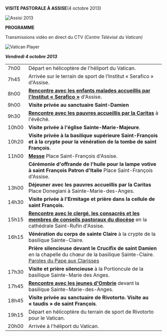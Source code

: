 **VISITE PASTORALE À ASSISE**(4 octobre 2013)

![Assisi 2013](/content/dam/francesco/images/travels/2013/img/assisi.jpg)

**PROGRAMME**

Transmissions vidéo en direct du CTV *(Centre Télévisé du Vatican)*

![Vatican Player](/content/dam/francesco/images/img/player.jpg)

***Vendredì 4 octobre 2013***

|     |     |
| --- | --- |
| 7h00 | Départ en hélicoptère de l'héliport du Vatican. |
| 7h45 | Arrivée sur le terrain de sport de l’Institut « Serafico » d'Assise. |
| 8h00 | **[Rencontre avec les enfants malades accueillis par l'Institut « Serafico »](http://w2.vatican.va/content/francesco/fr/speeches/2013/october/documents/papa-francesco_20131004_bambini-assisi.html)** d'Assise. |
| 9h00 | **Visite privée au sanctuaire Saint-Damien** |
| 9h30 | **[Rencontre avec les pauvres accueillis par la Caritas](http://w2.vatican.va/content/francesco/fr/speeches/2013/october/documents/papa-francesco_20131004_poveri-assisi.html)** à l'évêché. |
| 10h00 | **Visite privée à l'église Sainte-Marie-Majeure**. |
| 10h20 | **Visite privée à la basilique supérieure Saint-François et à la crypte pour la vénération de la tombe de saint François**. |
| 11h00 | **[Messe](/content/francesco/fr/homilies/2013/documents/papa-francesco_20131004_omelia-visita-assisi.html)** Place Saint-François d'Assise. |
|  | **Cérémonie d'offrande de l'huile pour la lampe votive à saint François Patron d'Italie** Place Saint-François d'Assise. |
| 13h00 | **Déjeuner avec les pauvres accueillis par la Caritas** Place Donegiani à Sainte-Marie-des-Anges. |
| 14h30 | **Visite privée à l'Ermitage et prière dans la cellule de saint François.** |
| 15h15 | **[Rencontre avec le clergé, les consacrés et les membres de conseils pastoraux du diocèse](http://w2.vatican.va/content/francesco/fr/speeches/2013/october/documents/papa-francesco_20131004_clero-assisi.html)** en la cathédrale Saint-Rufin d'Assise. |
| 16h15 | **Vénération du corps de sainte Claire** à la crypte de la basilique Sainte-Claire. |
|  | **Prière silencieuse devant le Crucifix de saint Damien** en la chapelle du chœur de la basilique Sainte-Claire.<br>[Paroles du Pape aux Clarisses](http://w2.vatican.va/content/francesco/fr/speeches/2013/october/documents/papa-francesco_20131004_monache-assisi.html) |
| 17h30 | **Visite et prière silencieuse** à la Portioncule de la basilique Sainte-Marie des Anges. |
| 17h45 | **[Rencontre avec les jeunes d'Ombrie](http://w2.vatican.va/content/francesco/fr/speeches/2013/october/documents/papa-francesco_20131004_giovani-assisi.html)** devant la basilique Sainte-Marie-des-Anges. |
| 18h45 | **Visite privée au sanctuaire de Rivotorto. Visite au « taudis » de saint François**. |
| 19h15 | Départ en hélicoptère du terrain de sport de Rivotorto pour le Vatican. |
| 20h00 | Arrivée à l'héliport du Vatican. |
